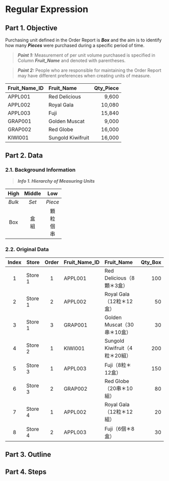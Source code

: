 # Regular Expression
## Part 1. Objective
Purchasing unit defined in the Order Report is ***Box*** and the aim is to identify how many ***Pieces*** were purchased during a specific period of time.
> **_Point 1:_** Measurement of per unit volume purchased is specified in Column ***Fruit_Name*** and denoted with parentheses.

> **_Point 2:_** People who are responsible for maintaining the Order Report may have different preferences when creating units of measure. 

| Fruit_Name_ID | Fruit_Name        | Qty_Piece |
| :---          | :---              | ---:      |
| APPL001	      | Red Delicious     |	9,600     |
| APPL002	      | Royal Gala	      | 10,080    |
| APPL003	      | Fuji	            | 15,840    |
| GRAP001	      | Golden Muscat	    | 9,000     |
| GRAP002	      | Red Globe         |	16,000    |
| KIWI001	      | Sungold Kiwifruit |	16,000    |


## Part 2. Data
### 2.1. Background Information
> ***Info 1. Hierarchy of Measuring Units***

| High  | Middle   | Low |
| :---: | :---:  | :---: |
| *Bulk* | *Set* | *Piece* |
| Box   | 盒<br>組 | 顆<br>粒<br>個<br>串 |

### 2.2. Original Data
| Index  | Store   | Order | Fruit_Name_ID | Fruit_Name                   | Qty_Box |  
| :---:  | ---     | :---: | :---          | :---                         | ---:    | 
|      1 | Store 1 |     1 | APPL001       | Red Delicious（8顆＊3盒）     |  100    | 
|      2 | Store 1 |     2 | APPL002       | Royal Gala（12粒＊12盒）      |   50    |  
|      3 | Store 1 |     3 | GRAP001       | Golden Muscat（30串＊10盒）   |   30    |  
|      4 | Store 2 |     1 | KIWI001       | Sungold Kiwifruit（4粒＊20組）|  200    |  
|      5 | Store 3 |     1 | APPL003       | Fuji（8粒＊12盒）             |  150    | 
|      6 | Store 3 |     2 | GRAP002       | Red Globe（20串＊10組）       |   80    |  
|      7 | Store 4 |     1 | APPL002       | Royal Gala（12粒＊12組）      |   20    |  
|      8 | Store 4 |     2 | APPL003       | Fuji（6個＊8盒）              |   30    | 
## Part 3. Outline
## Part 4. Steps
